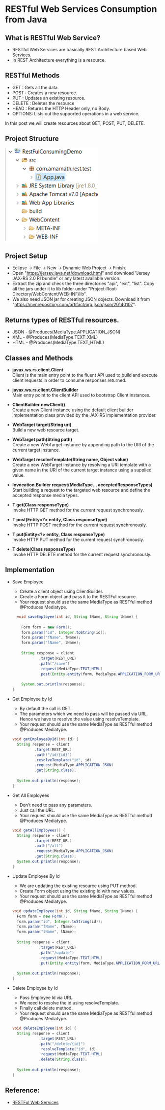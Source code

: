 # RESTful Web Services Consumption from Java

## What is RESTful Web Service?
  - RESTful Web Services are basically REST Architecture based Web Services. 
  - In REST Architecture everything is a resource.

## RESTful Methods
  - GET    : Gets all the data.
  - POST   : Creates a new resource.
  - PUT    : Updates an existing resource.
  - DELETE : Deletes the resource
  - HEAD   : Returns the HTTP Header only, no Body.
  - OPTIONS: Lists out the supported operations in a web service.

  In this post we will create resources about GET, POST, PUT, DELETE.

## Project Structure
![Project Structure](https://github.com/Amarnath510/RestFulConsumingDemo/blob/master/RestFulConsumingInJava.png)

## Project Setup
  - Eclipse -> File -> New -> Dynamic Web Project -> Finish.
  - Open "https://jersey.java.net/download.html" and download "Jersey JAX-RS 2.0 RI bundle" or any latest available version.
  - Extract the zip and check the three directories "api", "ext", "list". Copy all the jars under it to lib folder under "Project-Root-Directory/WebContent/WEB-INF/lib".
  - We also need JSON jar for creating JSON objects. Download it from "https://mvnrepository.com/artifact/org.json/json/20140107".

## Returns types of RESTful resources.
  - JSON - @Produces(MediaType.APPLICATION_JSON)
  - XML  - @Produces(MediaType.TEXT_XML)
  - HTML - @Produces(MediaType.TEXT_HTML)

## Classes and Methods
  - **javax.ws.rs.client.Client** <br />
    Client is the main entry point to the fluent API used to build and execute client requests in order to consume responses returned.

  - **javax.ws.rs.client.ClientBuilder** <br />
    Main entry point to the client API used to bootstrap Client instances.

  - **ClientBuilder.newClient()** <br />
    Create a new Client instance using the default client builder implementation class provided by the JAX-RS implementation provider.

  - **WebTarget target(String uri)** <br />
    Build a new web resource target.

  - **WebTarget path(String path)** <br />
    Create a new WebTarget instance by appending path to the URI of the current target instance.

  - **WebTarget resolveTemplate(String name, Object value)** <br />
    Create a new WebTarget instance by resolving a URI template with a given name in the URI of the current target instance using a supplied value.

  - **Invocation.Builder request(MediaType... acceptedResponseTypes)** <br />
    Start building a request to the targeted web resource and define the accepted response media types.

  - **<T> T get(Class<T> responseType)** <br />
    Invoke HTTP GET method for the current request synchronously.

  - **<T> T post(Entity<?> entity, Class<T> responseType)** <br />
    Invoke HTTP POST method for the current request synchronously.

  - **<T> T put(Entity<?> entity, Class<T> responseType)** <br />
    Invoke HTTP PUT method for the current request synchronously.

  - **<T> T delete(Class<T> responseType)** <br />
    Invoke HTTP DELETE method for the current request synchronously.	

## Implementation
  - Save Employee
    - Create a client object using ClientBuilder.
    - Create a Form object and pass it to the RESTFul resource.
    - Your request should use the same MediaType as RESTful method @Produces Mediatype.

    ```java
      void saveEmployee(int id, String fName, String lName) {
      
        Form form = new Form();
        form.param("id", Integer.toString(id));
        form.param("fName", fName);
        form.param("lName", lName);
        
        String response = client
                .target(REST_URL)
                .path("/save")
                .request(MediaType.TEXT_HTML)
                .post(Entity.entity(form, MediaType.APPLICATION_FORM_URLENCODED_TYPE), String.class);
        
        System.out.println(response);
    }
    ```

  - Get Employee by Id
    - By default the call is GET.
    - The parameters which we need to pass will be passed via URL. Hence we have to resolve the value using resolveTemplate.
    - Your request should use the same MediaType as RESTful method @Produces Mediatype.

    ```java
    void getEmployeeById(int id) {
      String response = client
              .target(REST_URL)
              .path("/id/{id}")
              .resolveTemplate("id", id)
              .request(MediaType.APPLICATION_JSON)
              .get(String.class);
      
      System.out.println(response);
    }
    ```

  - Get All Employees
    - Don't need to pass any parameters.
    - Just call the URL.
    - Your request should use the same MediaType as RESTful method @Produces Mediatype.

    ```java
    void getAllEmployees() {
      String response = client
              .target(REST_URL)
              .path("/all")
              .request(MediaType.APPLICATION_JSON)
              .get(String.class);
      System.out.println(response);
    }
    ```

  - Update Employee By Id
    - We are updating the existing resource using PUT method.
    - Create Form object using the existing Id with new values.
    - Your request should use the same MediaType as RESTful method @Produces Mediatype.

    ```java
    void updateEmployee(int id, String fName, String lName) {
      Form form = new Form();
      form.param("id", Integer.toString(id));
      form.param("fName", fName);
      form.param("lName", lName);
      
      String response = client
                .target(REST_URL)
                .path("/update")
                .request(MediaType.TEXT_HTML)
                .put(Entity.entity(form, MediaType.APPLICATION_FORM_URLENCODED_TYPE), String.class);
      
      System.out.println(response);
    }
    ```

  - Delete Employee by Id
    - Pass Employee Id via URL.
    - We need to resolve the id using resolveTemplate.
    - Finally call delete method.
    - Your request should use the same MediaType as RESTful method @Produces Mediatype.

    ```java
    void deleteEmployee(int id) {
      String response = client
                .target(REST_URL)
                .path("/delete/{id}")
                .resolveTemplate("id", id)
                .request(MediaType.TEXT_HTML)
                .delete(String.class);
      
      System.out.println(response);
    }
    ```

## Reference:
  - [RESTFul Web Services](https://www.tutorialspoint.com/restful/restful_methods.htm)

